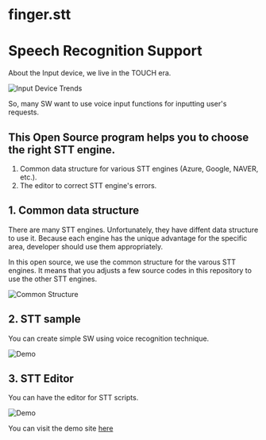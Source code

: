 # finger.stt
# Speech Recognition Support 

About the Input device, we live in the TOUCH era.

![Input Device Trends](https://github.com/TebahSoft/finger.stt/blob/main/Input%20Device%20Trends.gif?raw=true)

So, many SW want to use voice input functions for inputting user's requests.

## This Open Source program helps you to choose the right STT engine.

1) Common data structure for various STT engines (Azure, Google, NAVER, etc.).
2) The editor to correct STT engine's errors.


## 1. Common data structure

There are many STT engines.
Unfortunately, they have diffent data structure to use it.
Because each engine has the unique advantage for the specific area, developer should use them appropriately.

In this open source, we use the common structure for the varous STT engines.
It means that you adjusts a few source codes in this repository to use the other STT engines.

![Common Structure](https://github.com/TebahSoft/finger.stt/blob/main/Common_Structure.png)


## 2. STT sample

You can create simple SW using voice recognition technique.

![Demo](https://github.com/TebahSoft/finger.stt/blob/main/realtime%20STT.gif?raw=true)


## 3. STT Editor

You can have the editor for STT scripts.

![Demo](https://github.com/TebahSoft/finger.stt/blob/main/finger.stt_Edit.gif?raw=true)

You can visit the demo site [here](https://118.67.132.111/)
